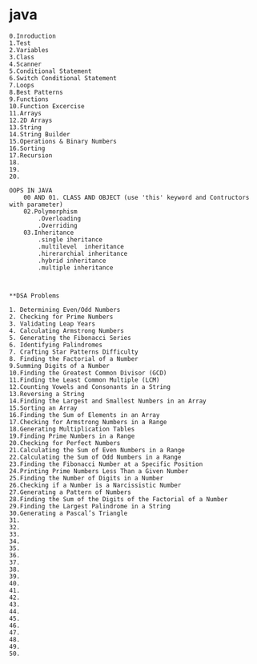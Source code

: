 # java 
    0.Inroduction
    1.Test
    2.Variables
    3.Class
    4.Scanner
    5.Conditional Statement
    6.Switch Conditional Statement
    7.Loops
    8.Best Patterns
    9.Functions
    10.Function Excercise
    11.Arrays
    12.2D Arrays
    13.String
    14.String Builder
    15.Operations & Binary Numbers
    16.Sorting
    17.Recursion
    18.
    19.
    20.

    OOPS IN JAVA
        00 AND 01. CLASS AND OBJECT (use 'this' keyword and Contructors with parameter)
        02.Polymorphism
            .Overloading
            .Overriding
        03.Inheritance
            .single iheritance
            .multilevel  inheritance
            .hirerarchial inheritance
            .hybrid inheritance
            .multiple inheritance
            
                

    **DSA Problems
    
    1. Determining Even/Odd Numbers
    2. Checking for Prime Numbers
    3. Validating Leap Years
    4. Calculating Armstrong Numbers
    5. Generating the Fibonacci Series
    6. Identifying Palindromes
    7. Crafting Star Patterns Difficulty
    8. Finding the Factorial of a Number
    9.Summing Digits of a Number
    10.Finding the Greatest Common Divisor (GCD)
    11.Finding the Least Common Multiple (LCM)
    12.Counting Vowels and Consonants in a String
    13.Reversing a String
    14.Finding the Largest and Smallest Numbers in an Array
    15.Sorting an Array
    16.Finding the Sum of Elements in an Array
    17.Checking for Armstrong Numbers in a Range
    18.Generating Multiplication Tables
    19.Finding Prime Numbers in a Range
    20.Checking for Perfect Numbers
    21.Calculating the Sum of Even Numbers in a Range
    22.Calculating the Sum of Odd Numbers in a Range
    23.Finding the Fibonacci Number at a Specific Position
    24.Printing Prime Numbers Less Than a Given Number
    25.Finding the Number of Digits in a Number
    26.Checking if a Number is a Narcissistic Number
    27.Generating a Pattern of Numbers
    28.Finding the Sum of the Digits of the Factorial of a Number
    29.Finding the Largest Palindrome in a String
    30.Generating a Pascal’s Triangle
    31.
    32.
    33.
    34.
    35.
    36.
    37.
    38.
    39.
    40.
    41.
    42.
    43.
    44.
    45.
    46.
    47.
    48.
    49.
    50.

    
    
